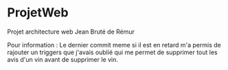 # ProjetWeb
Projet architecture web Jean Bruté de Rémur

Pour information : Le dernier commit meme si il est en retard m'a permis de rajouter un triggers que j'avais oublié qui me permet de supprimer tout les avis d'un vin avant de supprimer le vin.